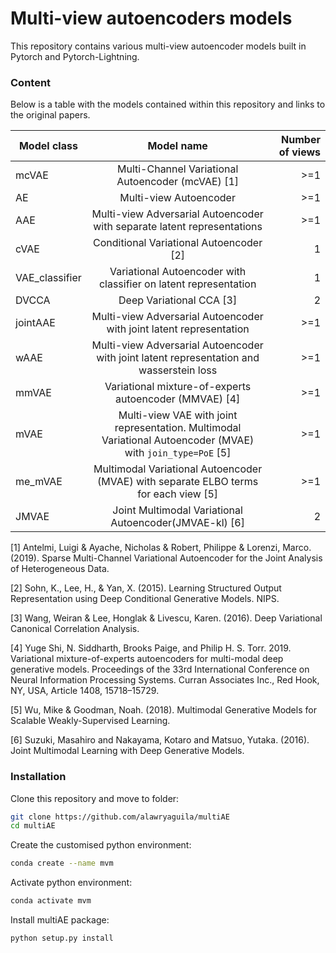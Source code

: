 # Multi-view autoencoders models 

This repository contains various multi-view autoencoder models built in Pytorch and Pytorch-Lightning.

### Content 
 
 Below is a table with the models contained within this repository and links to the original papers.
 
| Model class      | Model name           | Number of views |
| ------------- |:-------------:| -----:|
| mcVAE      | Multi-Channel Variational Autoencoder (mcVAE) [1] | >=1 |
| AE      | Multi-view Autoencoder    |   >=1 |
| AAE | Multi-view Adversarial Autoencoder with separate latent representations     |    >=1 |
| cVAE     | Conditional Variational Autoencoder [2] | 1 |
| VAE_classifier     | Variational Autoencoder with classifier on latent representation   |   1 |
| DVCCA | Deep Variational CCA [3] |    2 |
|  jointAAE    | Multi-view Adversarial Autoencoder with joint latent representation  |   >=1 |
| wAAE | Multi-view Adversarial Autoencoder with joint latent representation and wasserstein loss    |    >=1 |
|  mmVAE    | Variational mixture-of-experts autoencoder (MMVAE) [4] |   >=1 |
| mVAE | Multi-view VAE with joint representation. Multimodal Variational Autoencoder (MVAE) with ```join_type=PoE``` [5] |    >=1 |
| me_mVAE | Multimodal Variational Autoencoder (MVAE) with separate ELBO terms for each view [5] |    >=1 |
| JMVAE |  Joint Multimodal Variational Autoencoder(JMVAE-kl) [6] |    2 |

[1] Antelmi, Luigi & Ayache, Nicholas & Robert, Philippe & Lorenzi, Marco. (2019). Sparse Multi-Channel Variational Autoencoder for the Joint Analysis of Heterogeneous Data. 

[2] Sohn, K., Lee, H., & Yan, X. (2015). Learning Structured Output Representation using Deep Conditional Generative Models. NIPS.

[3] Wang, Weiran & Lee, Honglak & Livescu, Karen. (2016). Deep Variational Canonical Correlation Analysis.

[4] Yuge Shi, N. Siddharth, Brooks Paige, and Philip H. S. Torr. 2019. Variational mixture-of-experts autoencoders for multi-modal deep generative models. Proceedings of the 33rd International Conference on Neural Information Processing Systems. Curran Associates Inc., Red Hook, NY, USA, Article 1408, 15718–15729.

[5] Wu, Mike & Goodman, Noah. (2018). Multimodal Generative Models for Scalable Weakly-Supervised Learning. 

[6] Suzuki, Masahiro and Nakayama, Kotaro and Matsuo, Yutaka. (2016). Joint Multimodal Learning with Deep Generative Models.
 
### Installation

Clone this repository and move to folder:
```bash
git clone https://github.com/alawryaguila/multiAE
cd multiAE
```

Create the customised python environment:
```bash
conda create --name mvm
```

Activate python environment:
```bash
conda activate mvm
```

Install multiAE package:
```bash
python setup.py install
```
